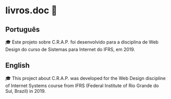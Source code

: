 # livros.doc 📖

## Português
🎓 Este projeto sobre C.R.A.P. foi desenvolvido para a disciplina de Web Design do curso de Sistemas para Internet do IFRS, em 2019.

## English
🎓 This project about C.R.A.P. was developed for the Web Design discipline of Internet Systems course from IFRS (Federal Institute of Rio Grande do Sul, Brazil) in 2019.
